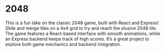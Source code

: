 # 2048
This is a fun take on the classic 2048 game, built with React and Express! Slide and merge tiles on a 4x4 grid to try and reach the elusive 2048 tile. The game features a React-based interface with smooth animations, while an Express backend keeps track of high scores. It’s a great project to explore both game mechanics and backend integration.
